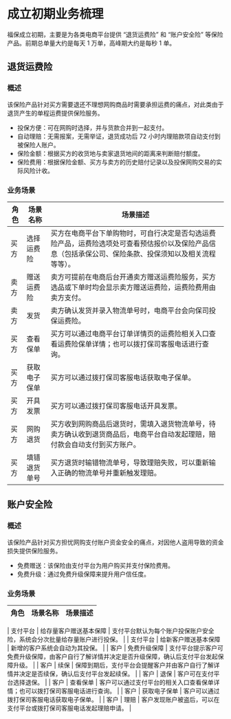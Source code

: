 # 成立初期业务梳理

福保成立初期，主要是为各类电商平台提供 “退货运费险” 和 “账户安全险” 等保险产品。前期总单量大约是每天 1 万单，高峰期大约是每秒 1 单。

## 退货运费险

### 概述

该保险产品针对买方需要退还不理想网购商品时需要承担运费的痛点，对此类由于退货产生的单程运费提供保险服务。

- 投保方便：可在网购时选择，并与货款合并到一起支付。
- 自动理赔：无需报案，无需举证，退货成功后 72 小时内理赔款项自动支付到被保险人账户。
- 保险金额：根据买方的收货地与卖家退货地间的距离来判断赔付额度。
- 保险费用：根据保险金额、买方与卖方的历史赔付记录以及投保网购交易的实际风险计收。

### 业务场景

| 角色 | 场景名称 | 场景描述 |
| ---- | -------- | -------- |
| 买方 | 选择运费险 | 买方在电商平台下单购物时，可自行决定是否勾选运费险产品，运费险选项处可查看预估报价以及保险产品信息（包括承保公司、保险条款、投保须知以及相关流程等等）。 |
| 卖方 | 赠送运费险 | 卖方可提前在电商后台开通卖方赠送运费险服务，买方选品或下单时均会显示卖方赠送运费险，运费险费用由卖方支付。 |
| 卖方 | 发货 | 卖方确认发货并录入物流单号时，电商平台会向保司投保运费险。|
| 买方 | 查看保单 | 买方可以通过电商平台订单详情页的运费险相关入口查看运费险保单详情；也可以拨打保司客服电话进行查询。 |
| 买方 | 获取电子保单 | 买方可以通过拨打保司客服电话获取电子保单。 |
| 买方 | 开具发票 | 买方可以通过拨打保司客服电话开具发票。 |
| 买方 | 网购退货 | 买方收到网购商品后退货时，需填入退货物流单号，待卖方确认收到退货商品后，电商平台自动发起理赔，赔付款会自动支付到买方账户。 |
| 买方 | 填错退货单号 | 买方退货时输错物流单号，导致理赔失败，可以重新输入正确的物流单号并重新触发理赔。 |

## 账户安全险

### 概述

该保险产品针对买方担忧网购支付账户资金安全的痛点，对因他人盗用导致的资金损失提供保险服务。

- 免费赠送：该保险由支付平台为用户购买并支付保险费用。
- 免费升级：通过免费升级保障来提升用户信任度。

### 业务场景

| 角色 | 场景名称 | 场景描述 |
| ---- | -------- | -------- |

| 支付平台 | 给存量客户赠送基本保障 | 支付平台默认为每个账户投保账户安全险，系统会分次批量给存量账户进行投保。 |
| 支付平台 | 给新客户赠送基本保障 | 新增的客户系统会自动为其投保。 |
| 客户 | 免费升级保障 | 支付平台提示客户可免费升级保障，由客户自行了解详情并决定是否升级保障，确认后支付平台发起保障升级。 |
| 客户 | 续保 | 保障到期后，支付平台会提醒客户并由客户自行了解详情并决定是否续保，确认后支付平台发起续保。 |
| 客户 | 退保 | 客户可在支付平台选择退保。 |
| 客户 | 查看保单 | 客户可以通过支付平台的相关入口查看保单详情；也可以拨打保司客服电话进行查询。 |
| 客户 | 获取电子保单 | 客户可以通过拨打保司客服电话获取电子保单。 |
| 客户 | 理赔 | 客户发现账户被盗后，可以在支付平台或拨打保司客服电话发起理赔申请。 |
